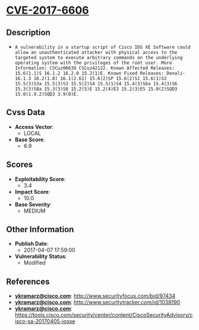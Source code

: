 
# [CVE-2017-6606](https://cve.mitre.org/cgi-bin/cvename.cgi?name=CVE-2017-6606)

## Description

- `A vulnerability in a startup script of Cisco IOS XE Software could allow an unauthenticated attacker with physical access to the targeted system to execute arbitrary commands on the underlying operating system with the privileges of the root user. More Information: CSCuz06639 CSCuz42122. Known Affected Releases: 15.6(1.1)S 16.1.2 16.2.0 15.2(1)E. Known Fixed Releases: Denali-16.1.3 16.2(1.8) 16.1(2.61) 15.6(2)SP 15.6(2)S1 15.6(1)S2 15.5(3)S3a 15.5(3)S3 15.5(2)S4 15.5(1)S4 15.4(3)S6a 15.4(3)S6 15.3(3)S8a 15.3(3)S8 15.2(5)E 15.2(4)E3 15.2(3)E5 15.0(2)SQD3 15.0(1.9.2)SQD3 3.9(0)E.`

## Cvss Data

- **Access Vector**:
  - LOCAL
- **Base Score**:
  - 6.9

## Scores

- **Exploitability Score**:
  - 3.4
- **Impact Score**:
  - 10.0
- **Base Severity**:
  - MEDIUM

## Other Information

- **Publish Date**:
  - 2017-04-07 17:59:00
- **Vulnerability Status**:
  - Modified

## References

- **ykramarz@cisco.com**: http://www.securityfocus.com/bid/97434
- **ykramarz@cisco.com**: http://www.securitytracker.com/id/1038190
- **ykramarz@cisco.com**: https://tools.cisco.com/security/center/content/CiscoSecurityAdvisory/cisco-sa-20170405-iosxe

